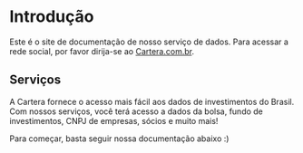# Introdução

Este é o site de documentação de nosso serviço de dados. Para acessar a rede
social, por favor dirija-se ao [Cartera.com.br][1].

## Serviços

A Cartera fornece o acesso mais fácil aos dados de investimentos do Brasil.
Com nossos serviços, você terá acesso a dados da bolsa, fundo de investimentos,
CNPJ de empresas, sócios e muito mais!

Para começar, basta seguir nossa documentação abaixo :)




[1]: https://cartera.com.br
